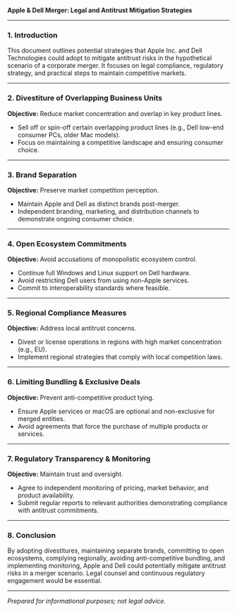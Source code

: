**Apple & Dell Merger: Legal and Antitrust Mitigation Strategies**

---

### 1. Introduction
This document outlines potential strategies that Apple Inc. and Dell Technologies could adopt to mitigate antitrust risks in the hypothetical scenario of a corporate merger. It focuses on legal compliance, regulatory strategy, and practical steps to maintain competitive markets.

---

### 2. Divestiture of Overlapping Business Units
**Objective:** Reduce market concentration and overlap in key product lines.
- Sell off or spin-off certain overlapping product lines (e.g., Dell low-end consumer PCs, older Mac models).
- Focus on maintaining a competitive landscape and ensuring consumer choice.

---

### 3. Brand Separation
**Objective:** Preserve market competition perception.
- Maintain Apple and Dell as distinct brands post-merger.
- Independent branding, marketing, and distribution channels to demonstrate ongoing consumer choice.

---

### 4. Open Ecosystem Commitments
**Objective:** Avoid accusations of monopolistic ecosystem control.
- Continue full Windows and Linux support on Dell hardware.
- Avoid restricting Dell users from using non-Apple services.
- Commit to interoperability standards where feasible.

---

### 5. Regional Compliance Measures
**Objective:** Address local antitrust concerns.
- Divest or license operations in regions with high market concentration (e.g., EU).
- Implement regional strategies that comply with local competition laws.

---

### 6. Limiting Bundling & Exclusive Deals
**Objective:** Prevent anti-competitive product tying.
- Ensure Apple services or macOS are optional and non-exclusive for merged entities.
- Avoid agreements that force the purchase of multiple products or services.

---

### 7. Regulatory Transparency & Monitoring
**Objective:** Maintain trust and oversight.
- Agree to independent monitoring of pricing, market behavior, and product availability.
- Submit regular reports to relevant authorities demonstrating compliance with antitrust commitments.

---

### 8. Conclusion
By adopting divestitures, maintaining separate brands, committing to open ecosystems, complying regionally, avoiding anti-competitive bundling, and implementing monitoring, Apple and Dell could potentially mitigate antitrust risks in a merger scenario. Legal counsel and continuous regulatory engagement would be essential.

---

*Prepared for informational purposes; not legal advice.*

